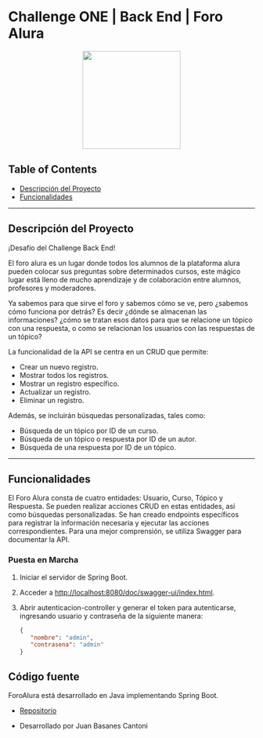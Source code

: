 # Challenge ONE | Back End | Foro Alura 

<p align="center" >
     <img width="200" heigth="200" src="https://user-images.githubusercontent.com/91544872/209678377-70b50b21-33de-424c-bed8-6a71ef3406ff.png">
</p>


## Table of Contents

- [Descripción del Proyecto](#descripción-del-proyecto)
- [Funcionalidades](#funcionalidades)

---

## Descripción del Proyecto

¡Desafío del Challenge Back End!

El foro alura es un lugar donde todos los alumnos de la plataforma alura pueden colocar sus preguntas sobre determinados cursos,
este mágico lugar está lleno de mucho aprendizaje y de colaboración entre alumnos, profesores y moderadores.

Ya sabemos para que sirve el foro y sabemos cómo se ve, pero ¿sabemos cómo funciona por detrás? Es decir ¿dónde se almacenan las informaciones? ¿cómo se tratan esos datos para que se relacione un tópico con una respuesta, o como se relacionan los usuarios con las respuestas de un tópico?

La funcionalidad de la API se centra en un CRUD que permite:

- Crear un nuevo registro.
- Mostrar todos los registros.
- Mostrar un registro específico.
- Actualizar un registro.
- Eliminar un registro.

Además, se incluirán búsquedas personalizadas, tales como:

- Búsqueda de un tópico por ID de un curso.
- Búsqueda de un tópico o respuesta por ID de un autor.
- Búsqueda de una respuesta por ID de un tópico.

---

## Funcionalidades

El Foro Alura consta de cuatro entidades: Usuario, Curso, Tópico y Respuesta. Se pueden realizar acciones CRUD en estas entidades, así como búsquedas personalizadas. Se han creado endpoints específicos para registrar la información necesaria y ejecutar las acciones correspondientes. Para una mejor comprensión, se utiliza Swagger para documentar la API.

### Puesta en Marcha

1. Iniciar el servidor de Spring Boot.
2. Acceder a [http://localhost:8080/doc/swagger-ui/index.html](http://localhost:8080/doc/swagger-ui/index.html).
3. Abrir autenticacion-controller y generar el token para autenticarse, ingresando usuario y contraseña de la siguiente manera:
   
   ```json
   {
      "nombre": "admin",
      "contrasena": "admin"
   }

## Código fuente

ForoAlura está desarrollado en Java implementando Spring Boot.

* [Repositorio](https://github.com/juanbasanes/ForoAlura)

* Desarrollado por Juan Basanes Cantoni